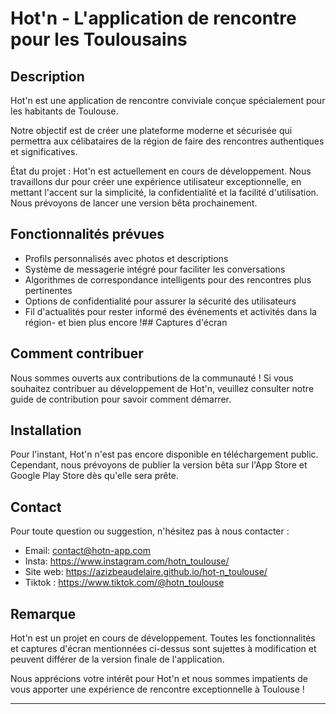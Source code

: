 # Hot'n - L'application de rencontre pour les Toulousains


## Description

Hot'n est une application de rencontre conviviale conçue spécialement pour les habitants de Toulouse. 

Notre objectif est de créer une plateforme moderne et sécurisée qui permettra aux célibataires de la région de faire des rencontres authentiques et significatives.

État du projet : Hot'n est actuellement en cours de développement. Nous travaillons dur pour créer une expérience utilisateur exceptionnelle, en mettant l'accent sur la simplicité, la confidentialité et la facilité d'utilisation. Nous prévoyons de lancer une version bêta prochainement.

## Fonctionnalités prévues

- Profils personnalisés avec photos et descriptions
- Système de messagerie intégré pour faciliter les conversations
- Algorithmes de correspondance intelligents pour des rencontres plus pertinentes
- Options de confidentialité pour assurer la sécurité des utilisateurs
- Fil d'actualités pour rester informé des événements et activités dans la région- et bien plus encore !## Captures d'écran


## Comment contribuer

Nous sommes ouverts aux contributions de la communauté ! Si vous souhaitez contribuer au développement de Hot'n, veuillez consulter notre guide de contribution pour savoir comment démarrer.

## Installation

Pour l'instant, Hot'n n'est pas encore disponible en téléchargement public. Cependant, nous prévoyons de publier la version bêta sur l'App Store et Google Play Store dès qu'elle sera prête.

## Contact

Pour toute question ou suggestion, n'hésitez pas à nous contacter :

- Email: contact@hotn-app.com
- Insta: https://www.instagram.com/hotn_toulouse/
- Site web: https://azizbeaudelaire.github.io/hot-n_toulouse/
- Tiktok : https://www.tiktok.com/@hotn_toulouse 

## Remarque

Hot'n est un projet en cours de développement. Toutes les fonctionnalités et captures d'écran mentionnées ci-dessus sont sujettes à modification et peuvent différer de la version finale de l'application.

Nous apprécions votre intérêt pour Hot'n et nous sommes impatients de vous apporter une expérience de rencontre exceptionnelle à Toulouse !

---
